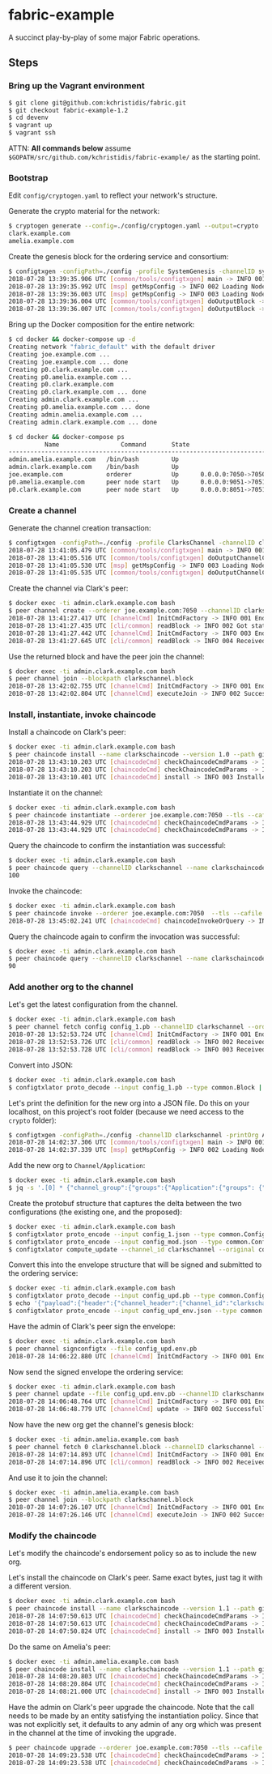 # fabric-example

A succinct play-by-play of some major Fabric operations.

## Steps

### Bring up the Vagrant environment

```bash
$ git clone git@github.com:kchristidis/fabric.git
$ git checkout fabric-example-1.2
$ cd devenv
$ vagrant up
$ vagrant ssh
```

ATTN: **All commands below** assume `$GOPATH/src/github.com/kchristidis/fabric-example/` as the starting point.

### Bootstrap

Edit `config/cryptogen.yaml` to reflect your network's structure.

Generate the crypto material for the network:

```bash
$ cryptogen generate --config=./config/cryptogen.yaml --output=crypto
clark.example.com
amelia.example.com
```

Create the genesis block for the ordering service and consortium:

```bash
$ configtxgen -configPath=./config -profile SystemGenesis -channelID systemchain -outputBlock ./config/genesis.block
2018-07-28 13:39:35.906 UTC [common/tools/configtxgen] main -> INFO 001 Loading configuration
2018-07-28 13:39:35.992 UTC [msp] getMspConfig -> INFO 002 Loading NodeOUs
2018-07-28 13:39:36.003 UTC [msp] getMspConfig -> INFO 003 Loading NodeOUs
2018-07-28 13:39:36.004 UTC [common/tools/configtxgen] doOutputBlock -> INFO 004 Generating genesis block
2018-07-28 13:39:36.007 UTC [common/tools/configtxgen] doOutputBlock -> INFO 005 Writing genesis block
```

Bring up the Docker composition for the entire network:

```bash
$ cd docker && docker-compose up -d
Creating network "fabric_default" with the default driver
Creating joe.example.com ...
Creating joe.example.com ... done
Creating p0.clark.example.com ...
Creating p0.amelia.example.com ...
Creating p0.clark.example.com
Creating p0.clark.example.com ... done
Creating admin.clark.example.com ...
Creating p0.amelia.example.com ... done
Creating admin.amelia.example.com ...
Creating admin.clark.example.com ... done
```

```bash
$ cd docker && docker-compose ps
          Name                 Command       State                       Ports
---------------------------------------------------------------------------------------------------
admin.amelia.example.com   /bin/bash         Up
admin.clark.example.com    /bin/bash         Up
joe.example.com            orderer           Up      0.0.0.0:7050->7050/tcp
p0.amelia.example.com      peer node start   Up      0.0.0.0:9051->7051/tcp, 0.0.0.0:9053->7053/tcp
p0.clark.example.com       peer node start   Up      0.0.0.0:8051->7051/tcp, 0.0.0.0:8053->7053/tcp
```

### Create a channel

Generate the channel creation transaction:

```bash
$ configtxgen -configPath=./config -profile ClarksChannel -channelID clarkschannel -outputCreateChannelTx config/clarkschannel.tx
2018-07-28 13:41:05.479 UTC [common/tools/configtxgen] main -> INFO 001 Loading configuration
2018-07-28 13:41:05.516 UTC [common/tools/configtxgen] doOutputChannelCreateTx -> INFO 002 Generating new channel configtx
2018-07-28 13:41:05.530 UTC [msp] getMspConfig -> INFO 003 Loading NodeOUs
2018-07-28 13:41:05.535 UTC [common/tools/configtxgen] doOutputChannelCreateTx -> INFO 004 Writing new channel tx
```

Create the channel via Clark's peer:

```bash
$ docker exec -ti admin.clark.example.com bash
$ peer channel create --orderer joe.example.com:7050 --channelID clarkschannel --file $SHARED_PATH/clarkschannel.tx --tls --cafile $ORDERER_CA
2018-07-28 13:41:27.417 UTC [channelCmd] InitCmdFactory -> INFO 001 Endorser and orderer connections initialized
2018-07-28 13:41:27.435 UTC [cli/common] readBlock -> INFO 002 Got status: &{NOT_FOUND}
2018-07-28 13:41:27.442 UTC [channelCmd] InitCmdFactory -> INFO 003 Endorser and orderer connections initialized
2018-07-28 13:41:27.645 UTC [cli/common] readBlock -> INFO 004 Received block: 0
```

Use the returned block and have the peer join the channel:

```bash
$ docker exec -ti admin.clark.example.com bash
$ peer channel join --blockpath clarkschannel.block
2018-07-28 13:42:02.755 UTC [channelCmd] InitCmdFactory -> INFO 001 Endorser and orderer connections initialized
2018-07-28 13:42:02.804 UTC [channelCmd] executeJoin -> INFO 002 Successfully submitted proposal to join channel
```

### Install, instantiate, invoke chaincode

Install a chaincode on Clark's peer:

```bash
$ docker exec -ti admin.clark.example.com bash
$ peer chaincode install --name clarkschaincode --version 1.0 --path github.com/kchristidis/fabric-example/chaincode
2018-07-28 13:43:10.203 UTC [chaincodeCmd] checkChaincodeCmdParams -> INFO 001 Using default escc
2018-07-28 13:43:10.203 UTC [chaincodeCmd] checkChaincodeCmdParams -> INFO 002 Using default vscc
2018-07-28 13:43:10.401 UTC [chaincodeCmd] install -> INFO 003 Installed remotely response:<status:200 payload:"OK" >
```

Instantiate it on the channel:

```bash
$ docker exec -ti admin.clark.example.com bash
$ peer chaincode instantiate --orderer joe.example.com:7050 --tls --cafile $ORDERER_CA --channelID clarkschannel --name clarkschaincode --version 1.0 -c '{"Args":["init","a", "100", "b","200"]}' --policy "OR ('ClarkMSP.member')"
2018-07-28 13:43:44.929 UTC [chaincodeCmd] checkChaincodeCmdParams -> INFO 001 Using default escc
2018-07-28 13:43:44.929 UTC [chaincodeCmd] checkChaincodeCmdParams -> INFO 002 Using default vscc
```

Query the chaincode to confirm the instantiation was successful:

```bash
$ docker exec -ti admin.clark.example.com bash
$ peer chaincode query --channelID clarkschannel --name clarkschaincode --ctor '{"Args":["query", "a"]}'
100
```

Invoke the chaincode:

```bash
$ docker exec -ti admin.clark.example.com bash
$ peer chaincode invoke --orderer joe.example.com:7050  --tls --cafile $ORDERER_CA  --channelID clarkschannel --name clarkschaincode --ctor '{"Args":["invoke","a","b","10"]}'
2018-07-28 13:45:02.241 UTC [chaincodeCmd] chaincodeInvokeOrQuery -> INFO 001 Chaincode invoke successful. result: status:200
```

Query the chaincode again to confirm the invocation was successful:

```bash
$ docker exec -ti admin.clark.example.com bash
$ peer chaincode query --channelID clarkschannel --name clarkschaincode --ctor '{"Args":["query", "a"]}'
90
```

### Add another org to the channel

Let's get the latest configuration from the channel.

```bash
$ docker exec -ti admin.clark.example.com bash
$ peer channel fetch config config_1.pb --channelID clarkschannel --orderer joe.example.com:7050 --tls --cafile $ORDERER_CA
2018-07-28 13:52:53.724 UTC [channelCmd] InitCmdFactory -> INFO 001 Endorser and orderer connections initialized
2018-07-28 13:52:53.726 UTC [cli/common] readBlock -> INFO 002 Received block: 2
2018-07-28 13:52:53.728 UTC [cli/common] readBlock -> INFO 003 Received block: 0
```

Convert into JSON:

```bash
$ docker exec -ti admin.clark.example.com bash
$ configtxlator proto_decode --input config_1.pb --type common.Block | jq .data.data[0].payload.data.config > config_1.json
```

Let's print the definition for the new org into a JSON file. Do this on your localhost, on this project's root folder (because we need access to the `crypto` folder):

```bash
$ configtxgen -configPath=./config -channelID clarkschannel -printOrg Amelia > config/amelia.json
2018-07-28 14:02:37.306 UTC [common/tools/configtxgen] main -> INFO 001 Loading configuration
2018-07-28 14:02:37.339 UTC [msp] getMspConfig -> INFO 002 Loading NodeOUs
```

Add the new org to `Channel/Application`:

```bash
$ docker exec -ti admin.clark.example.com bash
$ jq -s '.[0] * {"channel_group":{"groups":{"Application":{"groups": {"Amelia":.[1]}}}}}' config_1.json $SHARED_PATH/amelia.json > config_mod.json
```

Create the protobuf structure that captures the delta between the two configurations (the existing one, and the proposed):

```bash
$ docker exec -ti admin.clark.example.com bash
$ configtxlator proto_encode --input config_1.json --type common.Config --output config_1.cc.pb
$ configtxlator proto_encode --input config_mod.json --type common.Config --output config_mod.cc.pb
$ configtxlator compute_update --channel_id clarkschannel --original config_1.cc.pb --updated config_mod.cc.pb --output config_upd.pb
```

Convert this into the envelope structure that will be signed and submitted to the ordering service:

```bash
$ docker exec -ti admin.clark.example.com bash
$ configtxlator proto_decode --input config_upd.pb --type common.ConfigUpdate | jq . > config_upd.json
$ echo '{"payload":{"header":{"channel_header":{"channel_id":"clarkschannel", "type":2}},"data":{"config_update":'$(cat config_upd.json)'}}}' | jq . > config_upd_env.json
$ configtxlator proto_encode --input config_upd_env.json --type common.Envelope --output config_upd.env.pb
```

Have the admin of Clark's peer sign the envelope:

```bash
$ docker exec -ti admin.clark.example.com bash
$ peer channel signconfigtx --file config_upd.env.pb
2018-07-28 14:06:22.880 UTC [channelCmd] InitCmdFactory -> INFO 001 Endorser and orderer connections initialized
```

Now send the signed envelope the ordering service:

```bash
$ docker exec -ti admin.clark.example.com bash
$ peer channel update --file config_upd.env.pb --channelID clarkschannel --orderer joe.example.com:7050 --tls --cafile $ORDERER_CA
2018-07-28 14:06:48.764 UTC [channelCmd] InitCmdFactory -> INFO 001 Endorser and orderer connections initialized
2018-07-28 14:06:48.779 UTC [channelCmd] update -> INFO 002 Successfully submitted channel update
```

Now have the new org get the channel's genesis block:

```bash
$ docker exec -ti admin.amelia.example.com bash
$ peer channel fetch 0 clarkschannel.block --channelID clarkschannel --orderer joe.example.com:7050 --tls --cafile $ORDERER_CA
2018-07-28 14:07:14.893 UTC [channelCmd] InitCmdFactory -> INFO 001 Endorser and orderer connections initialized
2018-07-28 14:07:14.896 UTC [cli/common] readBlock -> INFO 002 Received block: 0
```

And use it to join the channel:

```bash
$ docker exec -ti admin.amelia.example.com bash
$ peer channel join --blockpath clarkschannel.block
2018-07-28 14:07:26.107 UTC [channelCmd] InitCmdFactory -> INFO 001 Endorser and orderer connections initialized
2018-07-28 14:07:26.146 UTC [channelCmd] executeJoin -> INFO 002 Successfully submitted proposal to join channel
```

### Modify the chaincode

Let's modify the chaincode's endorsement policy so as to include the new org.

Let's install the chaincode on Clark's peer. Same exact bytes, just tag it with a different version.

```bash
$ docker exec -ti admin.clark.example.com bash
$ peer chaincode install --name clarkschaincode --version 1.1 --path github.com/kchristidis/fabric-example/chaincode
2018-07-28 14:07:50.613 UTC [chaincodeCmd] checkChaincodeCmdParams -> INFO 001 Using default escc
2018-07-28 14:07:50.613 UTC [chaincodeCmd] checkChaincodeCmdParams -> INFO 002 Using default vscc
2018-07-28 14:07:50.824 UTC [chaincodeCmd] install -> INFO 003 Installed remotely response:<status:200 payload:"OK" >
```

Do the same on Amelia's peer:

```bash
$ docker exec -ti admin.amelia.example.com bash
$ peer chaincode install --name clarkschaincode --version 1.1 --path github.com/kchristidis/fabric-example/chaincode
2018-07-28 14:08:20.803 UTC [chaincodeCmd] checkChaincodeCmdParams -> INFO 001 Using default escc
2018-07-28 14:08:20.804 UTC [chaincodeCmd] checkChaincodeCmdParams -> INFO 002 Using default vscc
2018-07-28 14:08:21.000 UTC [chaincodeCmd] install -> INFO 003 Installed remotely response:<status:200 payload:"OK" >
```

Have the admin on Clark's peer upgrade the chaincode. Note that the call needs to be made by an entity satisfying the instantiation policy. Since that was not explicitly set, it defaults to any admin of any org which was present in the channel at the time of invoking the upgrade.

```bash
$ peer chaincode upgrade --orderer joe.example.com:7050 --tls --cafile $ORDERER_CA --channelID clarkschannel --name clarkschaincode --version 1.1 -c '{"Args":["init","a","100","b","200"]}' --policy "OR ('ClarkMSP.member','AmeliaMSP.member')"
2018-07-28 14:09:23.538 UTC [chaincodeCmd] checkChaincodeCmdParams -> INFO 001 Using default escc
2018-07-28 14:09:23.538 UTC [chaincodeCmd] checkChaincodeCmdParams -> INFO 002 Using default vscc
```